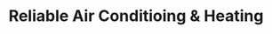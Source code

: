 ---
title: "Reliable Air Conditioing & Heating"
url: /lakewood-ranch/reliable-air-conditioing-and-heating/
shop: shop
---